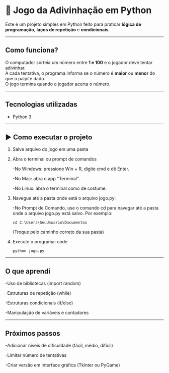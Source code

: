 # 🎲 Jogo da Adivinhação em Python

Este é um projeto simples em Python feito para praticar **lógica de programação**, **laços de repetição** e **condicionais**.

---

##  Como funciona?
O computador sorteia um número entre **1 e 100** e o jogador deve tentar adivinhar.  
A cada tentativa, o programa informa se o número é **maior** ou **menor** do que o palpite dado.  
O jogo termina quando o jogador acerta o número.

---

##  Tecnologias utilizadas
- Python 3

---

## ▶️ Como executar o projeto
1. Salve  arquivo do jogo em uma pasta

2. Abra o terminal ou prompt de comandos

   -No Windows: pressione Win + R, digite cmd e dê Enter.

   -No Mac: abra o app "Terminal".

   -No Linux: abra o terminal como de costume.
4. Navegue até a pasta onde está o arquivo jogo.py:

   -No Prompt de Comando, use o comando cd para navegar até a pasta onde o arquivo jogo.py está salvo. Por exemplo:
   
   ``` dash
   cd C:\Users\SeuUsuario\Documentos
   ```
   (Troque pelo caminho correto da sua pasta)
6. Execute o programa:
   code
   ```dash
   python jogo.py
   ```
---

## O que aprendi

-Uso de bibliotecas (import random)

-Estruturas de repetição (while)

-Estruturas condicionais (if/else)

-Manipulação de variáveis e contadores

---

## Próximos passos

-Adicionar níveis de dificuldade (fácil, médio, difícil)

-Limitar número de tentativas

-Criar versão em interface gráfica (Tkinter ou PyGame)
